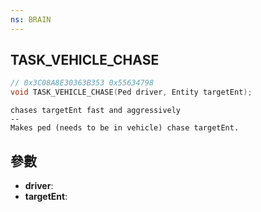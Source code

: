 ```yaml
---
ns: BRAIN
---
```

## TASK_VEHICLE_CHASE

```c
// 0x3C08A8E30363B353 0x55634798
void TASK_VEHICLE_CHASE(Ped driver, Entity targetEnt);
```

```
chases targetEnt fast and aggressively  
--  
Makes ped (needs to be in vehicle) chase targetEnt.  
```

## 參數
* **driver**: 
* **targetEnt**: 

